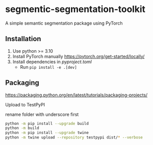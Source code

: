 # segmentic-segmentation-toolkit

 A simple semantic segmentation package using PyTorch

## Installation

1. Use python >= 3.10
1. Install PyTorch manually <https://pytorch.org/get-started/locally/>
1. Install dependencies in *pyproject.toml*
    - Run `pip install -e .[dev]`

## Packaging

<https://packaging.python.org/en/latest/tutorials/packaging-projects/>

Upload to TestPyPI

rename folder with underscore first

```bash
python -m pip install --upgrade build
python -m build
python -m pip install --upgrade twine
python -m twine upload --repository testpypi dist/* --verbose
```
